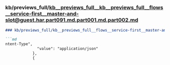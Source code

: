 ### kb/previews_full/kb__previews_full__kb__previews_full__flows__service-first__master-and-slot@guest.har.part091.md.part001.md.part002.md

```md
### kb/previews_full/kb__previews_full__flows__service-first__master-and-slot@guest.har.part091.md.part001.md (part 002)

```md
ntent-Type",
              "value": "application/json"
            },
            {
              
```

```

```
